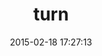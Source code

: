 ---
layout: post
title:  "turn"
repo:   "TwP/turn"
date:   2015-02-18 17:27:13
gemurl: http://rubygems.org/gems/turn
---